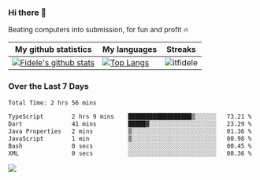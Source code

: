 ### Hi there 👋
<p>Beating computers into submission, for fun and profit 🔥</p>

|My github statistics|My languages|Streaks|
|-|-|-|
|[![Fidele's github stats](https://github-readme-stats.vercel.app/api?username=itfidele&count_private=true&show_icons=true&theme=dark&hide_title=true)](https://github.com/itfidele)|[![Top Langs](https://github-readme-stats.vercel.app/api/top-langs/?username=itfidele&show_icons=true&langs_count=8&theme=dark&layout=compact&hide_title=true)](https://github.com/itfidele)|![itfidele](https://github-readme-streak-stats.herokuapp.com/?user=itfidele&theme=dark)

### Over the Last 7 Days
<!--START_SECTION:waka-->

```txt
Total Time: 2 hrs 56 mins

TypeScript        2 hrs 9 mins    ██████████████████▒░░░░░░   73.21 %
Dart              41 mins         █████▓░░░░░░░░░░░░░░░░░░░   23.29 %
Java Properties   2 mins          ▒░░░░░░░░░░░░░░░░░░░░░░░░   01.36 %
JavaScript        1 min           ▒░░░░░░░░░░░░░░░░░░░░░░░░   00.98 %
Bash              0 secs          ░░░░░░░░░░░░░░░░░░░░░░░░░   00.45 %
XML               0 secs          ░░░░░░░░░░░░░░░░░░░░░░░░░   00.36 %
```

<!--END_SECTION:waka-->



![](https://komarev.com/ghpvc/?username=itfidele)
